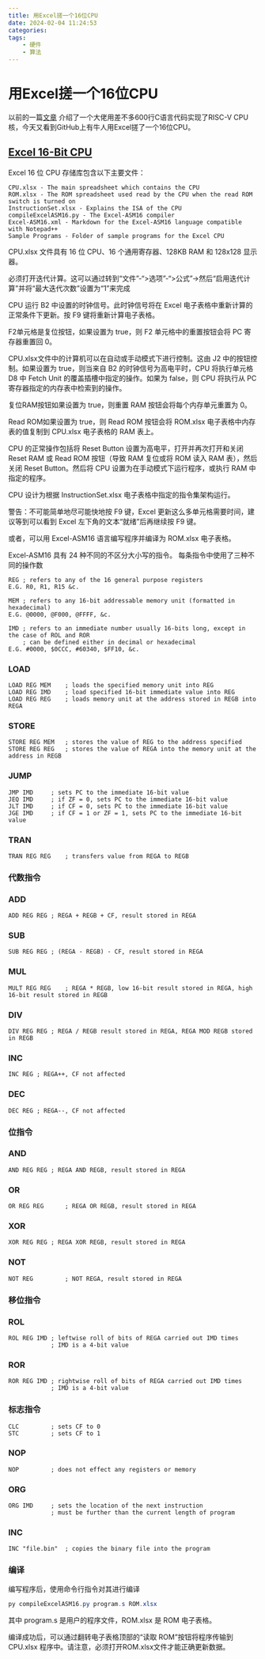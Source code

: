 ```yaml
---
title: 用Excel搓一个16位CPU
date: 2024-02-04 11:24:53
categories:
tags:
    - 硬件
    - 算法
---
```


# 用Excel搓一个16位CPU

以前的一篇[文章](https://mp.weixin.qq.com/s?__biz=MzA3NzMyNTIyOA==&mid=2651481772&idx=2&sn=13eb63165816082484cc1a0fd03dce73&chksm=84ad706fb3daf9799b692a5c8fa249e2c150732f4cfbfbfcbcad7c2442380f2b78c6823e27ee#rd) 介绍了一个大佬用差不多600行C语言代码实现了RISC-V CPU核，今天又看到GitHub上有牛人用Excel搓了一个16位CPU。

## [Excel 16-Bit CPU](https://github.com/InkboxSoftware/excelCPU)

Excel 16 位 CPU 存储库包含以下主要文件：

```plaintext
CPU.xlsx - The main spreadsheet which contains the CPU
ROM.xlsx - The ROM spreadsheet used read by the CPU when the read ROM switch is turned on
InstructionSet.xlsx - Explains the ISA of the CPU
compileExcelASM16.py - The Excel-ASM16 compiler
Excel-ASM16.xml - Markdown for the Excel-ASM16 language compatible with Notepad++
Sample Programs - Folder of sample programs for the Excel CPU
```

<!--more-->

CPU.xlsx 文件具有 16 位 CPU、16 个通用寄存器、128KB RAM 和 128x128 显示器。

必须打开迭代计算。这可以通过转到“文件”-“>选项”-“>公式”->然后“启用迭代计算”并将“最大迭代次数”设置为“1”来完成

CPU 运行 B2 中设置的时钟信号。此时钟信号将在 Excel 电子表格中重新计算的正常条件下更新。按 F9 键将重新计算电子表格。

F2单元格是复位按钮，如果设置为 true，则 F2 单元格中的重置按钮会将 PC 寄存器重置回 0。

CPU.xlsx文件中的计算机可以在自动或手动模式下进行控制。这由 J2 中的按钮控制。如果设置为 true，则当来自 B2 的时钟信号为高电平时，CPU 将执行单元格 D8 中 Fetch Unit 的覆盖插槽中指定的操作。如果为 false，则 CPU 将执行从 PC 寄存器指定的内存表中检索到的操作。

复位RAM按钮如果设置为 true，则重置 RAM 按钮会将每个内存单元重置为 0。

Read ROM如果设置为 true，则 Read ROM 按钮会将 ROM.xlsx 电子表格中内存表的值复制到 CPU.xlsx 电子表格的 RAM 表上。

CPU 的正常操作包括将 Reset Button 设置为高电平，打开并再次打开和关闭 Reset RAM 或 Read ROM 按钮（导致 RAM 复位或将 ROM 读入 RAM 表），然后关闭 Reset Button。然后将 CPU 设置为在手动模式下运行程序，或执行 RAM 中指定的程序。

CPU 设计为根据 InstructionSet.xlsx 电子表格中指定的指令集架构运行。

警告：不可能简单地尽可能快地按 F9 键，Excel 更新这么多单元格需要时间，建议等到可以看到 Excel 左下角的文本“就绪”后再继续按 F9 键。

或者，可以用 Excel-ASM16 语言编写程序并编译为 ROM.xlsx 电子表格。

Excel-ASM16 具有 24 种不同的不区分大小写的指令。 每条指令中使用了三种不同的操作数

```plaintext
REG	; refers to any of the 16 general purpose registers
E.G. R0, R1, R15 &c.

MEM	; refers to any 16-bit addressable memory unit (formatted in hexadecimal)
E.G. @0000, @F000, @FFFF, &c.

IMD	; refers to an immediate number usually 16-bits long, except in the case of ROL and ROR
    ; can be defined either in decimal or hexadecimal
E.G. #0000, $0CCC, #60340, $FF10, &c.
```

### LOAD

```plaintext
LOAD REG MEM	; loads the specified memory unit into REG
LOAD REG IMD	; load specified 16-bit immediate value into REG
LOAD REG REG	; loads memory unit at the address stored in REGB into REGA
```

### STORE

```plaintext
STORE REG MEM	; stores the value of REG to the address specified
STORE REG REG 	; stores the value of REGA into the memory unit at the address in REGB
```

### JUMP

```plaintext
JMP IMD		; sets PC to the immediate 16-bit value
JEQ IMD		; if ZF = 0, sets PC to the immediate 16-bit value
JLT IMD		; if CF = 0, sets PC to the immediate 16-bit value 
JGE IMD		; if CF = 1 or ZF = 1, sets PC to the immediate 16-bit value 
```

### TRAN

```plaintext
TRAN REG REG	; transfers value from REGA to REGB
```

### 代数指令

### ADD

```plaintext
ADD REG REG	; REGA + REGB + CF, result stored in REGA
```

### SUB

```plaintext
SUB REG REG	; (REGA - REGB) - CF, result stored in REGA
```

### MUL

```plaintext
MULT REG REG	; REGA * REGB, low 16-bit result stored in REGA, high 16-bit result stored in REGB
```

### DIV

```plaintext
DIV REG REG	; REGA / REGB result stored in REGA, REGA MOD REGB stored in REGB
```

### INC

```plaintext
INC REG	; REGA++, CF not affected
```

### DEC

```plaintext
DEC REG	; REGA--, CF not affected
```

### 位指令

### AND

```plaintext
AND REG REG	; REGA AND REGB, result stored in REGA
```

### OR

```plaintext
OR REG REG		; REGA OR REGB, result stored in REGA
```

### XOR

```plaintext
XOR REG REG	; REGA XOR REGB, result stored in REGA
```

### NOT

```plaintext
NOT REG 		; NOT REGA, result stored in REGA
```

### 移位指令

### ROL

```plaintext
ROL REG IMD	; leftwise roll of bits of REGA carried out IMD times
            ; IMD is a 4-bit value
```

### ROR

```plaintext
ROR REG IMD	; rightwise roll of bits of REGA carried out IMD times
            ; IMD is a 4-bit value
```
### 标志指令

```plaintext
CLC			; sets CF to 0
STC			; sets CF to 1 
```

### NOP

```plaintext
NOP			; does not effect any registers or memory
```

### ORG

```plaintext
ORG IMD		; sets the location of the next instruction
            ; must be further than the current length of program
```

### INC

```plaintext
INC "file.bin"	; copies the binary file into the program
```

### 编译

编写程序后，使用命令行指令对其进行编译

```powershell
py compileExcelASM16.py program.s ROM.xlsx
```

其中 program.s 是用户的程序文件，ROM.xlsx 是 ROM 电子表格。

编译成功后，可以通过翻转电子表格顶部的“读取 ROM”按钮将程序传输到 CPU.xlsx 程序中。请注意，必须打开ROM.xlsx文件才能正确更新数据。
